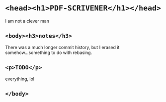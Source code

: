 # ```<head><h1>PDF-SCRIVENER</h1></head>```

I am not a clever man

## ```<body><h3>notes</h3>```

There was a much longer commit history, but I erased it somehow...something to do with rebasing.

## ```<p>TODO</p>```

everything, lol

## ```</body>```
